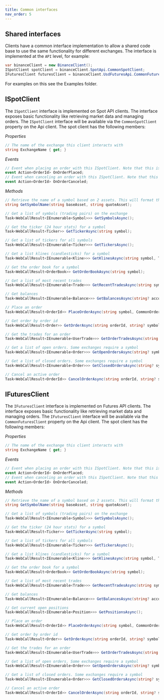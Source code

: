 ```yaml
---
title: Common interfaces
nav_order: 5
---
```


## Shared interfaces
Clients have a common interface implementation to allow a shared code base to use the same functionality for different exchanges. The interface is implemented at the `API` level, for example:
```csharp
var binanceClient = new BinanceClient();
ISpotClient spotClient = binanceClient.SpotApi.CommonSpotClient;
IFuturesClient futuresClient = binanceClient.UsdFuturesApi.CommonFuturesClient;
```

For examples on this see the Examples folder.

## ISpotClient
The `ISpotClient` interface is implemented on Spot API clients. The interface exposes basic functionality like retrieving market data and managing orders. The `ISpotClient` interface will be available via the `CommonSpotClient` property on the Api client.
The spot client has the following members:

*Properties*  
```csharp
// The name of the exchange this client interacts with
string ExchangeName { get; }
```

*Events*  
```csharp
// Event when placing an order with this ISpotClient. Note that this is not an event handler listening on the exchange, just an event handler for when the `PlaceOrderAsync` method is called.
event Action<OrderId> OnOrderPlaced;
// Event when canceling an order with this ISpotClient. Note that this is not an event handler listening on the exchange, just an event handler for when the `CancelOrderAsync` method is called.
event Action<OrderId> OnOrderCanceled;

```

*Methods*
```csharp
// Retrieve the name of a symbol based on 2 assets. This will format them in the way the exchange expects them. For example BTC, USDT will return BTCUSDT on Binance and BTC-USDT on Kucoin
string GetSymbolName(string baseAsset, string quoteAsset);

// Get a list of symbols (trading pairs) on the exchange
Task<WebCallResult<IEnumerable<Symbol>>> GetSymbolsAsync();

// Get the ticker (24 hour stats) for a symbol
Task<WebCallResult<Ticker>> GetTickerAsync(string symbol);

// Get a list of tickers for all symbols
Task<WebCallResult<IEnumerable<Ticker>>> GetTickersAsync();

// Get a list klines (candlesticks) for a symbol
Task<WebCallResult<IEnumerable<Kline>>> GetKlinesAsync(string symbol, TimeSpan timespan, DateTime? startTime = null, DateTime? endTime = null, int? limit = null);

// Get the order book for a symbol
Task<WebCallResult<OrderBook>> GetOrderBookAsync(string symbol);

// Get a list of most recent trades
Task<WebCallResult<IEnumerable<Trade>>> GetRecentTradesAsync(string symbol);

// Get balances
Task<WebCallResult<IEnumerable<Balance>>> GetBalancesAsync(string? accountId = null);

// Place an order
Task<WebCallResult<OrderId>> PlaceOrderAsync(string symbol, CommonOrderSide side, CommonOrderType type, decimal quantity, decimal? price = null, string? accountId = null);

// Get order by order id
Task<WebCallResult<Order>> GetOrderAsync(string orderId, string? symbol = null);

// Get the trades for an order
Task<WebCallResult<IEnumerable<UserTrade>>> GetOrderTradesAsync(string orderId, string? symbol = null);

// Get a list of open orders. Some exchanges require a symbol
Task<WebCallResult<IEnumerable<Order>>> GetOpenOrdersAsync(string? symbol = null);

// Get a list of closed orders. Some exchanges require a symbol
Task<WebCallResult<IEnumerable<Order>>> GetClosedOrdersAsync(string? symbol = null);

// Cancel an active order
Task<WebCallResult<OrderId>> CancelOrderAsync(string orderId, string? symbol = null);
```

## IFuturesClient
The `IFuturesClient` interface is implemented on Futures API clients. The interface exposes basic functionality like retrieving market data and managing orders. The `IFuturesClient` interface will be available via the `CommonFuturesClient` property on the Api client.
The spot client has the following members:

*Properties*  
```csharp
// The name of the exchange this client interacts with
string ExchangeName { get; }
```

*Events*  
```csharp
// Event when placing an order with this ISpotClient. Note that this is not an event handler listening on the exchange, just an event handler for when the `PlaceOrderAsync` method is called.
event Action<OrderId> OnOrderPlaced;
// Event when canceling an order with this ISpotClient. Note that this is not an event handler listening on the exchange, just an event handler for when the `CancelOrderAsync` method is called.
event Action<OrderId> OnOrderCanceled;

```

*Methods*
```csharp
// Retrieve the name of a symbol based on 2 assets. This will format them in the way the exchange expects them. For example BTC, USDT will return BTCUSDT on Binance and BTC-USDT on Kucoin
string GetSymbolName(string baseAsset, string quoteAsset);

// Get a list of symbols (trading pairs) on the exchange
Task<WebCallResult<IEnumerable<Symbol>>> GetSymbolsAsync();

// Get the ticker (24 hour stats) for a symbol
Task<WebCallResult<Ticker>> GetTickerAsync(string symbol);

// Get a list of tickers for all symbols
Task<WebCallResult<IEnumerable<Ticker>>> GetTickersAsync();

// Get a list klines (candlesticks) for a symbol
Task<WebCallResult<IEnumerable<Kline>>> GetKlinesAsync(string symbol, TimeSpan timespan, DateTime? startTime = null, DateTime? endTime = null, int? limit = null);

// Get the order book for a symbol
Task<WebCallResult<OrderBook>> GetOrderBookAsync(string symbol);

// Get a list of most recent trades
Task<WebCallResult<IEnumerable<Trade>>> GetRecentTradesAsync(string symbol);

// Get balances
Task<WebCallResult<IEnumerable<Balance>>> GetBalancesAsync(string? accountId = null);

// Get current open positions
Task<WebCallResult<IEnumerable<Position>>> GetPositionsAsync();

// Place an order
Task<WebCallResult<OrderId>> PlaceOrderAsync(string symbol, CommonOrderSide side, CommonOrderType type, decimal quantity, decimal? price = null, int? leverage = null, string? accountId = null);

// Get order by order id
Task<WebCallResult<Order>> GetOrderAsync(string orderId, string? symbol = null);

// Get the trades for an order
Task<WebCallResult<IEnumerable<UserTrade>>> GetOrderTradesAsync(string orderId, string? symbol = null);

// Get a list of open orders. Some exchanges require a symbol
Task<WebCallResult<IEnumerable<Order>>> GetOpenOrdersAsync(string? symbol = null);

// Get a list of closed orders. Some exchanges require a symbol
Task<WebCallResult<IEnumerable<Order>>> GetClosedOrdersAsync(string? symbol = null);

// Cancel an active order
Task<WebCallResult<OrderId>> CancelOrderAsync(string orderId, string? symbol = null);
```